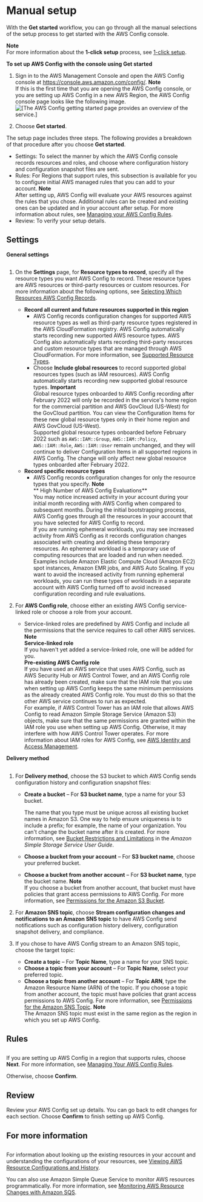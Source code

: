 # Manual setup<a name="manual-setup.title"></a>

With the **Get started** workflow, you can go through all the manual selections of the setup process to get started with the AWS Config console\.

**Note**  
 For more information about the **1\-click setup** process, see [1\-click setup](https://docs.aws.amazon.com/config/latest/developerguide/1-click-setup.html)\.

**To set up AWS Config with the console using **Get started****

1. Sign in to the AWS Management Console and open the AWS Config console at [https://console\.aws\.amazon\.com/config/](https://console.aws.amazon.com/config/)\.
**Note**  
If this is the first time that you are opening the AWS Config console, or you are setting up AWS Config in a new AWS Region, the AWS Config console page looks like the following image\.   
![\[The AWS Config getting started page provides an overview of the service.\]](http://docs.aws.amazon.com/config/latest/developerguide/images/welcome.png)

1. Choose **Get started**\. 

The setup page includes three steps\. The following provides a breakdown of that procedure after you choose **Get started**\.
+ Settings: To select the manner by which the AWS Config console records resources and roles, and choose where configuration history and configuration snapshot files are sent\.
+ Rules: For Regions that support rules, this subsection is available for you to configure initial AWS managed rules that you can add to your account\.
**Note**  
After setting up, AWS Config will evaluate your AWS resources against the rules that you chose\. Additional rules can be created and existing ones can be updated and in your account after setup\. For more information about rules, see [Managing your AWS Config Rules](https://docs.aws.amazon.com/config/latest/developerguide/setting-up-aws-config-rules-with-console.html)\.
+ Review: To verify your setup details\.

## Settings<a name="gs-settings.title"></a>

**General settings**

## <a name="gs-console-settings"></a>

1. On the **Settings** page, for **Resource types to record**, specify all the resource types you want AWS Config to record\. These resource types are AWS resources or third\-party resources or custom resources\. For more information about the following options, see [Selecting Which Resources AWS Config Records](select-resources.md)\.
   + **Record all current and future resources supported in this region**
     + AWS Config records configuration changes for supported AWS resource types as well as third\-party resource types registered in the AWS CloudFormation registry\. AWS Config automatically starts recording new supported AWS resource types\. AWS Config also automatically starts recording third\-party resources and custom resource types that are managed through AWS CloudFormation\. For more information, see [Supported Resource Types](https://docs.aws.amazon.com/config/latest/developerguide/resource-config-reference.html)\.
     + Choose **Include global resources** to record supported global resources types \(such as IAM resources\)\. AWS Config automatically starts recording new supported global resource types\.
**Important**  
Global resource types onboarded to AWS Config recording after February 2022 will only be recorded in the service's home region for the commercial partition and AWS GovCloud \(US\-West\) for the GovCloud partition\. You can view the Configuration Items for these new global resource types only in their home region and AWS GovCloud \(US\-West\)\.   
Supported global resource types onboarded before February 2022 such as `AWS::IAM::Group`, `AWS::IAM::Policy`, `AWS::IAM::Role`, `AWS::IAM::User` remain unchanged, and they will continue to deliver Configuration Items in all supported regions in AWS Config\. The change will only affect new global resource types onboarded after February 2022\.
   + **Record specific resource types**
     + AWS Config records configuration changes for only the resource types that you specify\.
**Note**  
** High Number of AWS Config Evaluations**  
You may notice increased activity in your account during your initial month recording with AWS Config when compared to subsequent months\. During the initial bootstrapping process, AWS Config goes through all the resources in your account that you have selected for AWS Config to record\.  
If you are running ephemeral workloads, you may see increased activity from AWS Config as it records configuration changes associated with creating and deleting these temporary resources\. An ephemeral workload is a temporary use of computing resources that are loaded and run when needed\. Examples include Amazon Elastic Compute Cloud \(Amazon EC2\) spot instances, Amazon EMR jobs, and AWS Auto Scaling\. If you want to avoid the increased activity from running ephemeral workloads, you can run these types of workloads in a separate account with AWS Config turned off to avoid increased configuration recording and rule evaluations\.

1. For **AWS Config role**, choose either an existing AWS Config service\-linked role or choose a role from your account\. 
   + Service\-linked roles are predefined by AWS Config and include all the permissions that the service requires to call other AWS services\.
**Note**  
**Service\-linked role**  
If you haven't yet added a service\-linked role, one will be added for you\.  
**Pre\-existing AWS Config role**  
If you have used an AWS service that uses AWS Config, such as AWS Security Hub or AWS Control Tower, and an AWS Config role has already been created, make sure that the IAM role that you use when setting up AWS Config keeps the same minimum permissions as the already created AWS Config role\. You must do this so that the other AWS service continues to run as expected\.   
For example, if AWS Control Tower has an IAM role that allows AWS Config to read Amazon Simple Storage Service \(Amazon S3\) objects, make sure that the same permissions are granted within the IAM role you use when setting up AWS Config\. Otherwise, it may interfere with how AWS Control Tower operates\. For more information about IAM roles for AWS Config, see [AWS Identity and Access Management](https://docs.aws.amazon.com/config/latest/developerguide/security-iam.html)\. 

**Delivery method**

## <a name="gs-console-delivery-method"></a>

1. For **Delivery method**, choose the S3 bucket to which AWS Config sends configuration history and configuration snapshot files:
   + **Create a bucket** – For **S3 bucket name**, type a name for your S3 bucket\. 

     The name that you type must be unique across all existing bucket names in Amazon S3\. One way to help ensure uniqueness is to include a prefix; for example, the name of your organization\. You can't change the bucket name after it is created\. For more information, see [Bucket Restrictions and Limitations](https://docs.aws.amazon.com/AmazonS3/latest/dev/BucketRestrictions.html) in the *Amazon Simple Storage Service User Guide*\. 
   + **Choose a bucket from your account** – For **S3 bucket name**, choose your preferred bucket\.
   + **Choose a bucket from another account** – For **S3 bucket name**, type the bucket name\.
**Note**  
If you choose a bucket from another account, that bucket must have policies that grant access permissions to AWS Config\. For more information, see [Permissions for the Amazon S3 Bucket](s3-bucket-policy.md)\.

1. For **Amazon SNS topic**, choose **Stream configuration changes and notifications to an Amazon SNS topic** to have AWS Config send notifications such as configuration history delivery, configuration snapshot delivery, and compliance\. 

1. If you chose to have AWS Config stream to an Amazon SNS topic, choose the target topic:
   + **Create a topic** – For **Topic Name**, type a name for your SNS topic\.
   + **Choose a topic from your account** – For **Topic Name**, select your preferred topic\.
   + **Choose a topic from another account** – For **Topic ARN**, type the Amazon Resource Name \(ARN\) of the topic\. If you choose a topic from another account, the topic must have policies that grant access permissions to AWS Config\. For more information, see [Permissions for the Amazon SNS Topic](sns-topic-policy.md)\.
**Note**  
The Amazon SNS topic must exist in the same region as the region in which you set up AWS Config\.

## Rules<a name="manual-setup-rules.title"></a>

## <a name="setting-up-rules.title"></a>

If you are setting up AWS Config in a region that supports rules, choose **Next**\. For more information, see [Managing Your AWS Config Rules](evaluate-config_manage-rules.md)\. 

Otherwise, choose **Confirm**\.

## Review<a name="manual-setup-review.title"></a>

Review your AWS Config set up details\. You can go back to edit changes for each section\. Choose **Confirm** to finish setting up AWS Config\.

## For more information<a name="manual-setup-more-info.title"></a>

## <a name="manual-setup-more-info.title"></a>

For information about looking up the existing resources in your account and understanding the configurations of your resources, see [Viewing AWS Resource Configurations and History](view-manage-resource.md)\.

You can also use Amazon Simple Queue Service to monitor AWS resources programmatically\. For more information, see [Monitoring AWS Resource Changes with Amazon SQS](monitor-resource-changes.md)\.
